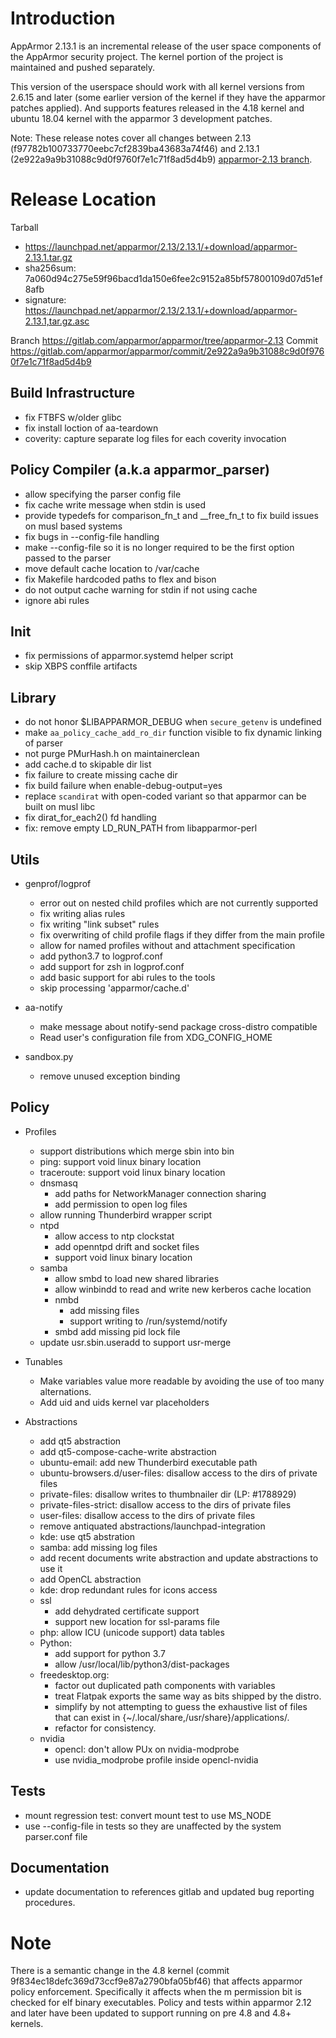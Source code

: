 Introduction
============

AppArmor 2.13.1 is an incremental release of the user space components
of the AppArmor security project. The kernel portion of the project
is maintained and pushed separately.

This version of the userspace should work with all kernel versions from
2.6.15 and later (some earlier version of the kernel if they have the
apparmor patches applied). And supports features released in the 4.18
kernel and ubuntu 18.04 kernel with the apparmor 3 development patches.

Note: These release notes cover all changes between 2.13 (f97782b100733770eebc7cf2839ba43683a74f46)
and 2.13.1 (2e922a9a9b31088c9d0f9760f7e1c71f8ad5d4b9) [apparmor-2.13 branch](https://gitlab.com/apparmor/apparmor/tree/apparmor-2.13).

# Release Location

Tarball
-   <https://launchpad.net/apparmor/2.13/2.13.1/+download/apparmor-2.13.1.tar.gz>
-   sha256sum: 7a060d94c275e59f96bacd1da150e6fee2c9152a85bf57800109d07d51ef8afb
-   signature: <https://launchpad.net/apparmor/2.13/2.13.1/+download/apparmor-2.13.1,tar.gz.asc>

Branch https://gitlab.com/apparmor/apparmor/tree/apparmor-2.13 Commit https://gitlab.com/apparmor/apparmor/commit/2e922a9a9b31088c9d0f9760f7e1c71f8ad5d4b9


Build Infrastructure
--------------------
-   fix FTBFS w/older glibc
-   fix install loction of aa-teardown
-   coverity: capture separate log files for each coverity invocation


Policy Compiler (a.k.a apparmor\_parser)
----------------------------------------
-   allow specifying the parser config file
-   fix cache write message when stdin is used
-   provide typedefs for comparison_fn_t and __free_fn_t to fix build issues on musl based systems
-   fix bugs in --config-file handling
-   make --config-file so it is no longer required to be the first option passed to the parser
-   move default cache location to /var/cache
-   fix Makefile hardcoded paths to flex and bison
-   do not output cache warning for stdin if not using cache
-   ignore abi rules

Init
----
-   fix permissions of apparmor.systemd helper script
-   skip XBPS conffile artifacts


Library
-------
-   do not honor $LIBAPPARMOR_DEBUG when `secure_getenv` is undefined
-   make `aa_policy_cache_add_ro_dir` function visible to fix dynamic linking of parser
-   not purge PMurHash.h on maintainerclean
-   add cache.d to skipable dir list
-   fix failure to create missing cache dir
-   fix build failure when enable-debug-output=yes
-   replace `scandirat` with open-coded variant so that apparmor can be built on musl libc
-   fix dirat_for_each2() fd handling
-   fix: remove empty LD_RUN_PATH from libapparmor-perl

Utils
-----
-  genprof/logprof
   - error out on nested child profiles which are not currently supported
   - fix writing alias rules
   - fix writing "link subset" rules
   - fix overwriting of child profile flags if they differ from the main profile
   - allow for named profiles without and attachment specification
   - add python3.7 to logprof.conf
   - add support for zsh in logprof.conf
   - add basic support for abi rules to the tools
   - skip processing 'apparmor/cache.d' 

-   aa-notify
    - make message about notify-send package cross-distro compatible
    - Read user's configuration file from XDG_CONFIG_HOME

-   sandbox.py
    - remove unused exception binding


Policy
------
- Profiles
  - support distributions which merge sbin into bin
  - ping: support void linux binary location
  - traceroute: support void linux binary location
  - dnsmasq
    - add paths for NetworkManager connection sharing
    - add permission to open log files
  - allow running Thunderbird wrapper script
  - ntpd
    - allow access to ntp clockstat
    - add openntpd drift and socket files
    - support void linux binary location
  - samba
    - allow smbd to load new shared libraries
    - allow winbindd to read and write new kerberos cache location
    - nmbd
      - add missing files
      - support writing to /run/systemd/notify
    - smbd add missing pid lock file
  - update usr.sbin.useradd to support usr-merge

- Tunables
  - Make variables value more readable by avoiding the use of too many alternations.
  - Add uid and uids kernel var placeholders

- Abstractions
  - add qt5 abstraction
  - add qt5-compose-cache-write abstraction
  - ubuntu-email: add new Thunderbird executable path
  - ubuntu-browsers.d/user-files: disallow access to the dirs of private files
  - private-files: disallow writes to thumbnailer dir (LP: #1788929)
  - private-files-strict: disallow access to the dirs of private files
  - user-files: disallow access to the dirs of private files
  - remove antiquated abstractions/launchpad-integration
  - kde: use qt5 abstration
  - samba: add missing log files
  - add recent documents write abstraction and update abstractions to use it
  - add OpenCL abstraction
  - kde: drop redundant rules for icons access
  - ssl
    - add dehydrated certificate support
    - support new location for ssl-params file
  - php: allow ICU (unicode support) data tables
  - Python:
    - add support for python 3.7
    - allow /usr/local/lib/python3/dist-packages
  - freedesktop.org:
    - factor out duplicated path components with variables
    - treat Flatpak exports the same way as bits shipped by the distro.
    - simplify by not attempting to guess the exhaustive list of files that can exist in {~/.local/share,/usr/share}/applications/.
    - refactor for consistency.
  - nvidia
    - opencl: don't allow PUx on nvidia-modprobe
    - use nvidia_modprobe profile inside opencl-nvidia


Tests
-----
- mount regression test: convert mount test to use MS_NODE
- use --config-file in tests so they are unaffected by the system parser.conf file

Documentation
-------------
- update documentation to references gitlab and updated bug reporting procedures.


Note
====

There is a semantic change in the 4.8 kernel (commit
9f834ec18defc369d73ccf9e87a2790bfa05bf46) that affects apparmor policy
enforcement. Specifically it affects when the m permission bit is
checked for elf binary executables. Policy and tests within apparmor
2.12 and later have been updated to support running on pre 4.8 and 4.8+ kernels.

